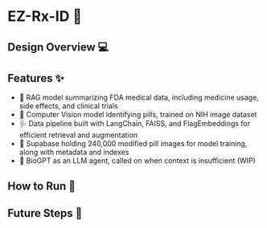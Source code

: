 # EZ-Rx-ID 💊

## Design Overview 💻


## Features ✨
- 🥼 RAG model summarizing FDA medical data, including medicine usage, side effects, and clinical trials
- 🤖 Computer Vision model identifying pills, trained on NIH image dataset
- 🩺 Data pipeline built with LangChain, FAISS, and FlagEmbeddings for efficient retrieval and augmentation
- 🧬 Supabase holding 240,000 modified pill images for model training, along with metadata and indexes
- 🧫 BioGPT as an LLM agent, called on when context is insufficient (WIP)

## How to Run 🚀

## Future Steps 🔧
